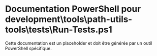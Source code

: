 # Documentation PowerShell pour development\tools\path-utils-tools\tests\Run-Tests.ps1

Cette documentation est un placeholder et doit être générée par un outil PowerShell spécifique.
